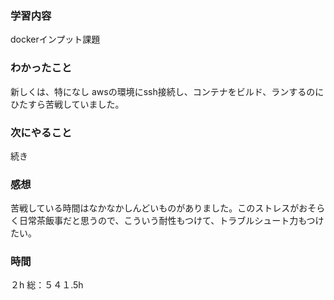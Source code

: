 ### 学習内容
dockerインプット課題
### わかったこと
新しくは、特になし
awsの環境にssh接続し、コンテナをビルド、ランするのにひたすら苦戦していました。
### 次にやること
続き
### 感想
苦戦している時間はなかなかしんどいものがありました。このストレスがおそらく日常茶飯事だと思うので、こういう耐性もつけて、トラブルシュート力もつけたい。
### 時間
２h
総：５４１.5h
